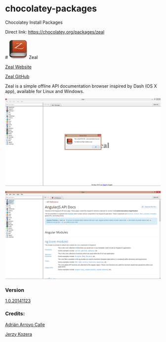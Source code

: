 chocolatey-packages
===================

Chocolatey Install Packages

Direct link: 
https://chocolatey.org/packages/zeal


#![Zeal](https://github.com/cellx/chocolatey-packages/blob/master/zeal/zeal_icons/zeal_64px.png) Zeal


[Zeal Website](http://zealdocs.org/download.html)

[Zeal GitHub](https://github.com/jkozera/zeal)

Zeal is a simple offline API documentation browser inspired by Dash (OS X app), available for Linux and Windows. 

![Zeal example 1](https://github.com/cellx/chocolatey-packages/blob/master/zeal/zeal_icons/zeal_screenshot_windows.png)

![Zeal example 2](https://github.com/cellx/chocolatey-packages/blob/master/zeal/zeal_icons/zeal_screenshot_windows_angularjs-docs.png)


### Version
[1.0.20141123](https://github.com/jkozera/zeal/releases/download/20141123/zeal-20141123.zip)


### Credits:

[Adrián Arroyo Calle](https://github.com/AdrianArroyoCalle/chocolatey-packages/tree/master/zeal) 

[Jerzy Kozera](https://github.com/jkozera/zeal)

